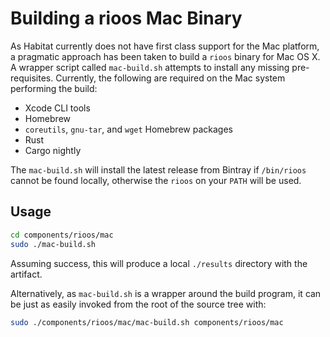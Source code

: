 # Building a rioos Mac Binary

As Habitat currently does not have first class support for the Mac platform, a pragmatic approach has been taken to build a `rioos` binary for Mac OS X. A wrapper script called `mac-build.sh` attempts to install any missing pre-requisites. Currently, the following are required on the Mac system performing the build:

* Xcode CLI tools
* Homebrew
* `coreutils`, `gnu-tar`, and `wget` Homebrew packages
* Rust
* Cargo nightly

The `mac-build.sh` will install the latest release from Bintray if `/bin/rioos` cannot be found locally, otherwise the `rioos` on your `PATH` will be used.

## Usage

```sh
cd components/rioos/mac
sudo ./mac-build.sh
```

Assuming success, this will produce a local `./results` directory with the artifact.

Alternatively, as `mac-build.sh` is a wrapper around the build program, it can be just as easily invoked from the root of the source tree with:

```sh
sudo ./components/rioos/mac/mac-build.sh components/rioos/mac
```

